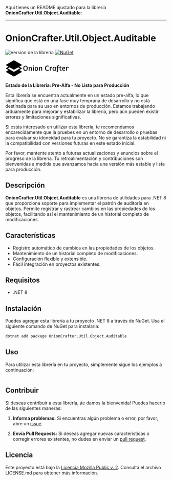 Aquí tienes un README ajustado para la librería **OnionCrafter.Util.Object.Auditable**:

---

# OnionCrafter.Util.Object.Auditable

![Versión de la librería](https://img.shields.io/badge/Versi%C3%B3n-1.0.0-brightgreen) [![NuGet](https://img.shields.io/nuget/v/OnionCrafter.Util.Object.Auditable.svg)](https://www.nuget.org/packages/OnionCrafter.Util.Object.Auditable/)

![](https://raw.githubusercontent.com/Dtopiast/OnionCrafter.Util.Object.Auditable/main/Images/Logo.png)

**Estado de la Librería: Pre-Alfa - No Listo para Producción**

Esta librería se encuentra actualmente en un estado pre-alfa, lo que significa que está en una fase muy temprana de desarrollo y no está destinada para su uso en entornos de producción. Estamos trabajando arduamente para mejorar y estabilizar la librería, pero aún pueden existir errores y limitaciones significativas.

Si estás interesado en utilizar esta librería, te recomendamos encarecidamente que la pruebes en un entorno de desarrollo o pruebas para evaluar su idoneidad para tu proyecto. No se garantiza la estabilidad ni la compatibilidad con versiones futuras en este estado inicial.

Por favor, mantente atento a futuras actualizaciones y anuncios sobre el progreso de la librería. Tu retroalimentación y contribuciones son bienvenidas a medida que avanzamos hacia una versión más estable y lista para producción.

## Descripción

**OnionCrafter.Util.Object.Auditable** es una librería de utilidades para .NET 8 que proporciona soporte para implementar el patrón de auditoría en objetos. Permite registrar y rastrear cambios en las propiedades de los objetos, facilitando así el mantenimiento de un historial completo de modificaciones.

## Características

- Registro automático de cambios en las propiedades de los objetos.
- Mantenimiento de un historial completo de modificaciones.
- Configuración flexible y extensible.
- Fácil integración en proyectos existentes.

## Requisitos

- .NET 8

## Instalación

Puedes agregar esta librería a tu proyecto .NET 8 a través de NuGet. Usa el siguiente comando de NuGet para instalarla:

```bash
dotnet add package OnionCrafter.Util.Object.Auditable
```

## Uso

Para utilizar esta librería en tu proyecto, simplemente sigue los ejemplos a continuación:

```csharp

```

## Contribuir

Si deseas contribuir a esta librería, ¡te damos la bienvenida! Puedes hacerlo de las siguientes maneras:

1. **Informa problemas:** Si encuentras algún problema o error, por favor, abre un [issue](https://github.com/dtopiast/OnionCrafter.Util.Object.Auditable/issues).

2. **Envía Pull Requests:** Si deseas agregar nuevas características o corregir errores existentes, no dudes en enviar un [pull request](https://github.com/dtopiast/OnionCrafter.Util.Object.Auditable/pulls).

## Licencia

Este proyecto está bajo la [Licencia Mozilla Public v. 2](LICENSE.txt). Consulta el archivo LICENSE.md para obtener más información.
